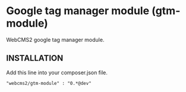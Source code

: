 Google tag manager module (gtm-module)
======================================

WebCMS2 google tag manager module.


INSTALLATION
-

Add this line into your composer.json file.

```
"webcms2/gtm-module" : "0.*@dev"
```
